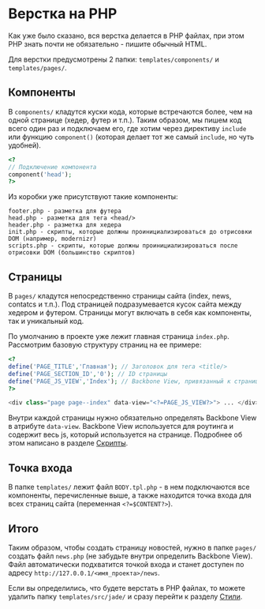 # Верстка на PHP

Как уже было сказано, вся верстка делается в PHP файлах, при этом PHP знать почти не обязательно - пишите обычный HTML.

Для верстки предусмотрены 2 папки: `templates/components/` и `templates/pages/`.

## Компоненты

В `components/` кладутся куски кода, которые встречаются более, чем на одной странице (хедер, футер и т.п.). Таким образом, мы пишем код всего один раз и подключаем его, где хотим через директиву `include` или функцию `component()` (которая делает тот же самый `include`, но чуть удобней).

```php
<? 
// Подключение компонента
component('head'); 
?>
```

Из коробки уже присутствуют такие компоненты:

```
footer.php - разметка для футера
head.php - разметка для тега <head/>
header.php - разметка для хедера
init.php - скрипты, которые должны проинициализироваться до отрисовки DOM (например, modernizr)
scripts.php - скрипты, которые должны проинициализироваться после отрисовки DOM (большинство скриптов)
```

## Страницы

В `pages/` кладутся непосредственно страницы сайта (index, news, contatcs и т.п.). Под страницей подразумевается кусок сайта между хедером и футером. Страницы могут включать в себя как компоненты, так и уникальный код.

По умолчанию в проекте уже лежит главная страница `index.php`. Рассмотрим базовую структуру страниц на ее примере:
```php
<?
define('PAGE_TITLE','Главная'); // Заголовок для тега <title/>
define('PAGE_SECTION_ID','0'); // ID страницы
define('PAGE_JS_VIEW','Index'); // Backbone View, привязанный к странице
?>

<div class="page page--index" data-view="<?=PAGE_JS_VIEW?>"> ... </div> // Корневой элемент для привязки Backbone View
```

Внутри каждой страницы нужно обязательно определять Backbone View в атрибуте `data-view`. Backbone View используется для роутинга и содержит весь js, который иcпользуется на странице. Подробнее об этом написано в разделе [Скрипты](js.md).

## Точка входа

В папке `templates/` лежит файл `BODY.tpl.php` - в нем подключаются все компоненты, перечисленные выше, а также находится точка входа для всех страниц сайта (переменная `<?=$CONTENT?>`). 

## Итого

Таким образом, чтобы создать страницу новостей, нужно в папке `pages/` создать файл `news.php` (не забудьте внутри определить Backbone View). Файл автоматически подхватится точкой входа и станет доступен по адресу `http://127.0.0.1/<имя_проекта>/news`.

Если вы определились, что будете верстать в PHP файлах, то можете удалить папку `templates/src/jade/` и сразу перейти к разделу [Стили](css.md).
